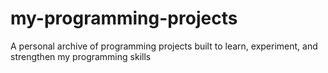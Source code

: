 # my-programming-projects
A personal archive of programming projects built to learn, experiment, and strengthen my programming skills
